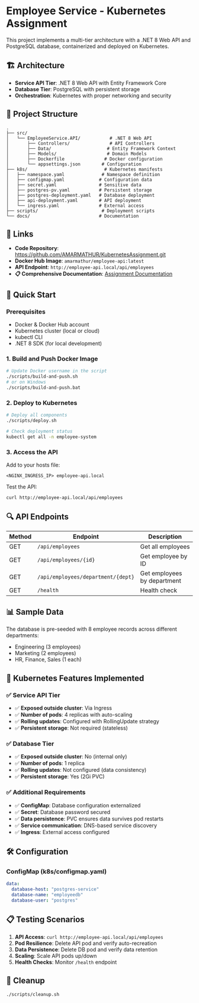# Employee Service - Kubernetes Assignment

This project implements a multi-tier architecture with a .NET 8 Web API and PostgreSQL database, containerized and deployed on Kubernetes.

## 🏗️ Architecture

- **Service API Tier**: .NET 8 Web API with Entity Framework Core
- **Database Tier**: PostgreSQL with persistent storage
- **Orchestration**: Kubernetes with proper networking and security

## 📁 Project Structure

```
.
├── src/
│   └── EmployeeService.API/           # .NET 8 Web API
│       ├── Controllers/               # API Controllers
│       ├── Data/                     # Entity Framework Context
│       ├── Models/                   # Domain Models
│       ├── Dockerfile               # Docker configuration
│       └── appsettings.json        # Configuration
├── k8s/                             # Kubernetes manifests
│   ├── namespace.yaml              # Namespace definition
│   ├── configmap.yaml             # Configuration data
│   ├── secret.yaml                # Sensitive data
│   ├── postgres-pv.yaml           # Persistent storage
│   ├── postgres-deployment.yaml   # Database deployment
│   ├── api-deployment.yaml        # API deployment
│   └── ingress.yaml               # External access
├── scripts/                        # Deployment scripts
└── docs/                          # Documentation
```

## 🔗 Links

- **Code Repository**: https://github.com/AMARMATHUR/KubernetesAssignment.git
- **Docker Hub Image**: `amarmathur/employee-api:latest` 
- **API Endpoint**: `http://employee-api.local/api/employees`
- **📋 Comprehensive Documentation**: [Assignment Documentation](docs/DOCUMENTATION.md)

## 🚀 Quick Start

### Prerequisites

- Docker & Docker Hub account
- Kubernetes cluster (local or cloud)
- kubectl CLI
- .NET 8 SDK (for local development)

### 1. Build and Push Docker Image

```bash
# Update Docker username in the script
./scripts/build-and-push.sh
# or on Windows
./scripts/build-and-push.bat
```

### 2. Deploy to Kubernetes

```bash
# Deploy all components
./scripts/deploy.sh

# Check deployment status
kubectl get all -n employee-system
```

### 3. Access the API

Add to your hosts file:
```
<NGINX_INGRESS_IP> employee-api.local
```

Test the API:
```bash
curl http://employee-api.local/api/employees
```

## 🔍 API Endpoints

| Method | Endpoint | Description |
|--------|----------|-------------|
| GET | `/api/employees` | Get all employees |
| GET | `/api/employees/{id}` | Get employee by ID |
| GET | `/api/employees/department/{dept}` | Get employees by department |
| GET | `/health` | Health check |

## 📊 Sample Data

The database is pre-seeded with 8 employee records across different departments:
- Engineering (3 employees)
- Marketing (2 employees) 
- HR, Finance, Sales (1 each)

## 🎯 Kubernetes Features Implemented

### ✅ Service API Tier
- ✅ **Exposed outside cluster**: Via Ingress
- ✅ **Number of pods**: 4 replicas with auto-scaling
- ✅ **Rolling updates**: Configured with RollingUpdate strategy
- ✅ **Persistent storage**: Not required (stateless)

### ✅ Database Tier  
- ✅ **Exposed outside cluster**: No (internal only)
- ✅ **Number of pods**: 1 replica
- ✅ **Rolling updates**: Not configured (data consistency)
- ✅ **Persistent storage**: Yes (2Gi PVC)

### ✅ Additional Requirements
- ✅ **ConfigMap**: Database configuration externalized
- ✅ **Secret**: Database password secured
- ✅ **Data persistence**: PVC ensures data survives pod restarts
- ✅ **Service communication**: DNS-based service discovery
- ✅ **Ingress**: External access configured

## 🛠️ Configuration

### ConfigMap (k8s/configmap.yaml)
```yaml
data:
  database-host: "postgres-service"
  database-name: "employeedb"
  database-user: "postgres"
```

## 📋 Testing Scenarios

1. **API Access**: `curl http://employee-api.local/api/employees`
2. **Pod Resilience**: Delete API pod and verify auto-recreation
3. **Data Persistence**: Delete DB pod and verify data retention
4. **Scaling**: Scale API pods up/down
5. **Health Checks**: Monitor `/health` endpoint

## 🧹 Cleanup

```bash
./scripts/cleanup.sh
```

